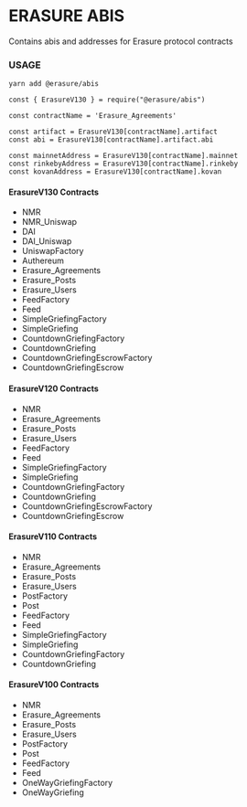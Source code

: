 # ERASURE ABIS

Contains abis and addresses for Erasure protocol contracts

### USAGE

`yarn add @erasure/abis`

```
const { ErasureV130 } = require("@erasure/abis")

const contractName = 'Erasure_Agreements'

const artifact = ErasureV130[contractName].artifact
const abi = ErasureV130[contractName].artifact.abi

const mainnetAddress = ErasureV130[contractName].mainnet
const rinkebyAddress = ErasureV130[contractName].rinkeby
const kovanAddress = ErasureV130[contractName].kovan
```

#### ErasureV130 Contracts

- NMR
- NMR_Uniswap
- DAI
- DAI_Uniswap
- UniswapFactory
- Authereum
- Erasure_Agreements
- Erasure_Posts
- Erasure_Users
- FeedFactory
- Feed
- SimpleGriefingFactory
- SimpleGriefing
- CountdownGriefingFactory
- CountdownGriefing
- CountdownGriefingEscrowFactory
- CountdownGriefingEscrow

#### ErasureV120 Contracts

- NMR
- Erasure_Agreements
- Erasure_Posts
- Erasure_Users
- FeedFactory
- Feed
- SimpleGriefingFactory
- SimpleGriefing
- CountdownGriefingFactory
- CountdownGriefing
- CountdownGriefingEscrowFactory
- CountdownGriefingEscrow

#### ErasureV110 Contracts

- NMR
- Erasure_Agreements
- Erasure_Posts
- Erasure_Users
- PostFactory
- Post
- FeedFactory
- Feed
- SimpleGriefingFactory
- SimpleGriefing
- CountdownGriefingFactory
- CountdownGriefing

#### ErasureV100 Contracts

- NMR
- Erasure_Agreements
- Erasure_Posts
- Erasure_Users
- PostFactory
- Post
- FeedFactory
- Feed
- OneWayGriefingFactory
- OneWayGriefing
